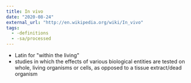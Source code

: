 ```yaml
---
title: In vivo
date: "2020-08-24"
external_url: "http://en.wikipedia.org/wiki/In_vivo"
tags:
  - -definitions
  - -sa/processed
---
```


*   Latin for "within the living"
*   studies in which the effects of various biological entities are tested on whole, living organisms or cells, as opposed to a tissue extract/dead organism


